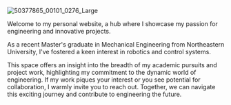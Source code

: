   ![50377865_00101_0276_Large](https://github.com/PingpingL/PingpingL.github.io/assets/118013785/b111419e-70e8-4e1f-9e75-2472adbd56b1)

  
  Welcome to my personal website, a hub where I showcase my passion for engineering and innovative projects. 

  As a recent Master's graduate in Mechanical Engineering from Northeastern University, I've fostered a keen interest in robotics and control systems. 

  This space offers an insight into the breadth of my academic pursuits and project work, highlighting my commitment to the dynamic world of engineering. If my work   piques your interest or you see potential for collaboration, I warmly invite you to reach out. Together, we can navigate this exciting journey and contribute to     engineering the future.





